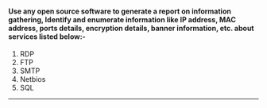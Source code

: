 #### Use any open source software to generate a report on information gathering, Identify and enumerate information like IP address, MAC address, ports details, encryption details, banner information, etc. about services listed below:-
           
1. RDP
2. FTP
3. SMTP
4. Netbios
5. SQL               
----


